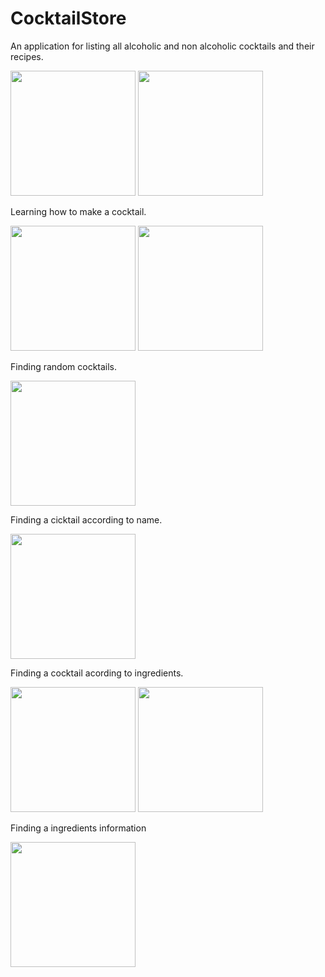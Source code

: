 # CocktailStore

An application for listing all alcoholic and non alcoholic cocktails and their recipes.

<img src="https://s19.postimg.org/hxb5su9ur/device-2017-08-13-203940.png" width="200px" /> <img src="https://s19.postimg.org/terikapur/device-2017-08-13-204005.png" width="200px" />

Learning how to make a cocktail.

<img src="https://s19.postimg.org/gc0herp0j/device-2017-08-13-204345.png" width="200px" /> <img src="https://s19.postimg.org/5mi78rntv/device-2017-08-13-204407.png" width="200px" />

Finding random cocktails.

<img src="https://s19.postimg.org/tilc0jvc3/device-2017-08-13-203907.png" width="200px" />

Finding a cicktail according to name.

<img src="https://s19.postimg.org/5g4i5oeoz/device-2017-08-13-204141.png" width="200px" />

Finding a cocktail acording to ingredients.

<img src="https://s19.postimg.org/a5ufua5pf/device-2017-08-13-204208.png" width="200px" /> <img src="https://s19.postimg.org/b5kqpzkv7/device-2017-08-13-204326.png" width="200px" />

Finding a ingredients information

<img src="https://s19.postimg.org/5xznlj49v/device-2017-08-13-204418.png" width="200px" />
